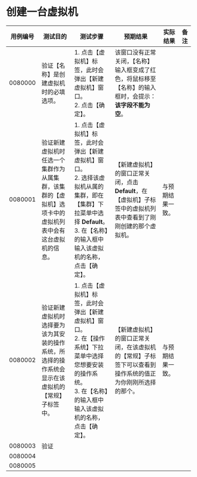 # 创建一台虚拟机

| **用例编号** | **测试目的** | **测试步骤** | **预期结果** | **实际结果** | **备注** |
| ------------ | ------------ | ------------ | ------------ | ------------ | -------- |
| 0080000 | 验证【名称】是创建虚拟机时的必填选项。 | 1. 点击【虚拟机】标签，此时会弹出【新建虚拟机】窗口。<br/>2. 点击【确定】。 | 该窗口没有正常关闭，【名称】输入框变成了红色，将鼠标移至【名称】的输入框时，会提示：**该字段不能为空**。 | 
| 0080001 | 验证新建虚拟机时任选一个集群作为从属集群，该集群的【虚拟机】选项卡中的虚拟机列表中会有这台虚拟机的信息。 | 1. 点击【虚拟机】标签，此时会弹出【新建虚拟机】窗口。<br/>2. 选择该虚拟机从属的集群，即在【集群】下拉菜单中选择 **Default**。<br/>3. 在【名称】的输入框中输入该虚拟机的名称，点击【确定】。 | 【新建虚拟机】的窗口正常关闭，点击 **Default**，在【虚拟机】子标签中的虚拟机列表中查看到了刚刚创建的那个虚拟机。 | 与预期结果一致。 |
| 0080002 | 验证新建虚拟机时选择要为该为其安装的操作系统，所选择的操作系统会显示在该虚拟机的【常规】子标签中。 | 1. 点击【虚拟机】标签，此时会弹出【新建虚拟机】窗口。<br/>2. 在【操作系统】下拉菜单中选择您想要安装的操作系统。<br/>3. 在【名称】的输入框中输入该虚拟机的名称，点击【确定】。 | 【新建虚拟机】的窗口正常关闭，在该虚拟机的【常规】子标签下可以查看到操作系统的值正为你刚刚所选择的那个。 | 与预期结果一致。 |
| 0080003 | 验证| |
| 0080004 | | | 
| 0080005 | | |
